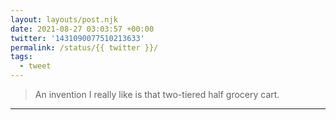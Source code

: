 ```yaml
---
layout: layouts/post.njk
date: 2021-08-27 03:03:57 +00:00
twitter: '1431090077510213633'
permalink: /status/{{ twitter }}/
tags: 
  - tweet
---
```


> An invention I really like is that two-tiered half grocery cart.

---
